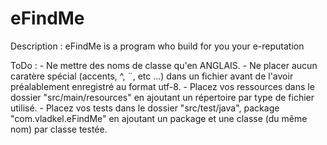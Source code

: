 eFindMe
=======

Description : eFindMe is a program who build for you your e-reputation

ToDo : 
	- Ne mettre des noms de classe qu'en ANGLAIS.
	- Ne placer aucun caratère spécial (accents, ^, ¨, etc ...) dans un fichier avant de l'avoir préalablement enregistré au format utf-8.
	- Placez vos ressources dans le dossier "src/main/resources" en ajoutant un répertoire par type de fichier utilisé.
	- Placez vos tests dans le dossier "src/test/java", package "com.vladkel.eFindMe" en ajoutant un package et une classe (du même nom) par classe testée.
